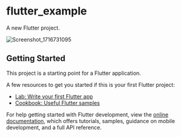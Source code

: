 # flutter_example

A new Flutter project.

![Screenshot_1716731095](https://github.com/UrlishMarroquin/Flutter/assets/10036321/fa57fe1b-04fd-497e-95f0-81dc581a80ec)

## Getting Started

This project is a starting point for a Flutter application.

A few resources to get you started if this is your first Flutter project:

- [Lab: Write your first Flutter app](https://docs.flutter.dev/get-started/codelab)
- [Cookbook: Useful Flutter samples](https://docs.flutter.dev/cookbook)

For help getting started with Flutter development, view the
[online documentation](https://docs.flutter.dev/), which offers tutorials,
samples, guidance on mobile development, and a full API reference.
